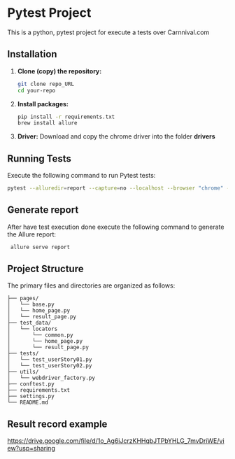 # Pytest Project

This is a python, pytest project for execute a tests over Carnnival.com

## Installation

1. **Clone (copy) the repository:**

    ```bash
    git clone repo_URL
    cd your-repo
    ```

2. **Install packages:**

    ```bash
    pip install -r requirements.txt
    brew install allure
    ```

2. **Driver:**
Download and copy the chrome driver into the folder **drivers**

## Running Tests

Execute the following command to run Pytest tests:

```bash
pytest --alluredir=report --capture=no --localhost --browser "chrome" -v
```

## Generate report

After have test execution done execute the following command to generate the Allure report:

```bash
 allure serve report  
```

## Project Structure
The primary files and directories are organized as follows:

```
├── pages/
│   └── base.py
│   └── home_page.py
│   └── result_page.py
├── test_data/
│   └── locators
│       └── common.py
│       └── home_page.py
│       └── result_page.py
├── tests/
│   └── test_userStory01.py
│   └── test_userStory02.py
├── utils/
│   └── webdriver_factory.py
├── conftest.py
├── requirements.txt
├── settings.py
└── README.md
```

## Result record example

https://drive.google.com/file/d/1o_Ag6iJcrzKHHqbJTPbYHLG_7mvDriWE/view?usp=sharing
